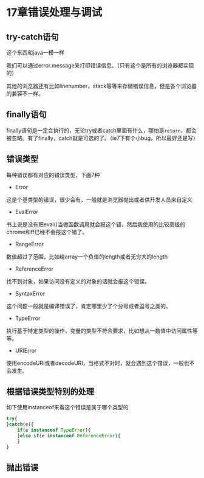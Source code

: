 # 17章错误处理与调试
## try-catch语句
这个东西和java一模一样

我们可以通过error.message来打印错误信息。（只有这个是所有的浏览器都实现的）

其他的浏览器还有比如linenumber，stack等等来存储错误信息，但是各个浏览器的兼容不一样。

## finally语句
finally语句是一定会执行的，无论try或者catch里面有什么，哪怕是`return`，都会被忽略。有了finally，catch就是可选的了。（ie7下有个小bug，所以最好还是写）

## 错误类型
每种错误都有对应的错误类型，下面7种

- Error

这是个基类型的错误，很少会有，一般就是浏览器抛出或者供开发人员来自定义

- EvalError

书上说是没有把eval()当做函数调用就会报这个错，然后我使用的比较高级的chrome和ff已经不会报这个错了。

- RangeError

数值超过了范围，比如给array一个负值的length或者无穷大的length

- ReferenceError

找不到对象，如果访问没有定义的对象的话就会报这个错误。

- SyntaxError

这个问题一般就是编译错误了，肯定哪里少了个分号或者逗号之类的。

- TypeError

执行基于特定类型的操作，变量的类型不符合要求，比如想从一数值中访问属性等等。

- URIError

使用encodeURI或者decodeURI，当格式不对时，就会遇到这个错误，一般也不会发生。

## 根据错误类型特别的处理
如下使用instanceof来看这个错误是属于哪个类型的

```javascript
try{
}catch(e){
    if(e instanceof TypeError){
    }else if(e instanceof ReferenceError){
    }
}
```

## 抛出错误

